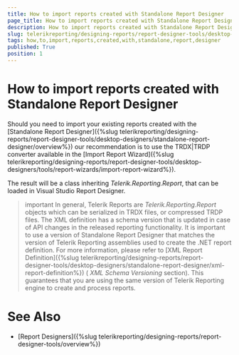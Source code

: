 ```yaml
---
title: How to import reports created with Standalone Report Designer
page_title: How to import reports created with Standalone Report Designer | for Telerik Reporting Documentation
description: How to import reports created with Standalone Report Designer
slug: telerikreporting/designing-reports/report-designer-tools/desktop-designers/visual-studio-report-designer/how-to-import-reports-created-with-standalone-report-designer
tags: how,to,import,reports,created,with,standalone,report,designer
published: True
position: 1
---
```


# How to import reports created with Standalone Report Designer



Should you need to import your existing reports created with the [Standalone Report Designer]({%slug telerikreporting/designing-reports/report-designer-tools/desktop-designers/standalone-report-designer/overview%})        our recommendation is to use the TRDX|TRDP converter available in the [Import Report Wizard]({%slug telerikreporting/designing-reports/report-designer-tools/desktop-designers/tools/report-wizards/import-report-wizard%}).
      

The result will be a class inheriting *Telerik.Reporting.Report*, that can be loaded in Visual Studio Report Designer.
      

>important In general, Telerik Reports are  *Telerik.Reporting.Report*  objects which can be serialized in TRDX files, or compressed TRDP files.          The XML definition has a schema version that is updated in case of API changes in the released reporting functionality.          It is important to use a version of Standalone Report Designer that matches the version of Telerik Reporting assemblies used to create the .NET report definition.          For more information, please refer to [XML Report Definition]({%slug telerikreporting/designing-reports/report-designer-tools/desktop-designers/standalone-report-designer/xml-report-definition%}) ( *XML Schema Versioning*  section).          This guarantees that you are using the same version of Telerik Reporting engine to create and process reports.        


# See Also


 * [Report Designers]({%slug telerikreporting/designing-reports/report-designer-tools/overview%})
